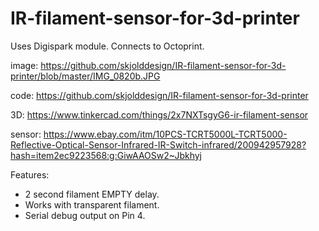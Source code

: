# IR-filament-sensor-for-3d-printer
Uses Digispark module. Connects to Octoprint.

image: https://github.com/skjolddesign/IR-filament-sensor-for-3d-printer/blob/master/IMG_0820b.JPG

code: https://github.com/skjolddesign/IR-filament-sensor-for-3d-printer

3D: https://www.tinkercad.com/things/2x7NXTsgyG6-ir-filament-sensor

sensor: https://www.ebay.com/itm/10PCS-TCRT5000L-TCRT5000-Reflective-Optical-Sensor-Infrared-IR-Switch-infrared/200942957928?hash=item2ec9223568:g:GiwAAOSw2~Jbkhyj

Features:
- 2 second filament EMPTY delay. 
- Works with transparent filament.
- Serial debug output on Pin 4.

